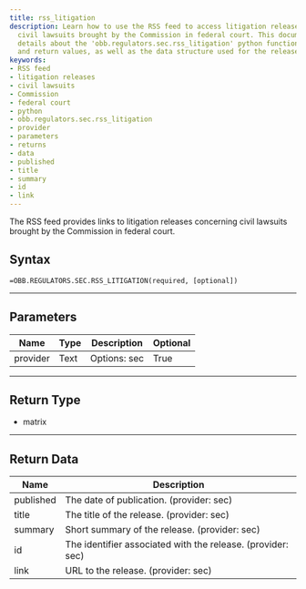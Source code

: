 ```yaml
---
title: rss_litigation
description: Learn how to use the RSS feed to access litigation releases, including
  civil lawsuits brought by the Commission in federal court. This documentation provides
  details about the 'obb.regulators.sec.rss_litigation' python function, its parameters
  and return values, as well as the data structure used for the releases.
keywords: 
- RSS feed
- litigation releases
- civil lawsuits
- Commission
- federal court
- python
- obb.regulators.sec.rss_litigation
- provider
- parameters
- returns
- data
- published
- title
- summary
- id
- link
---
```


<!-- markdownlint-disable MD041 -->

The RSS feed provides links to litigation releases concerning civil lawsuits brought by the Commission in federal court.

## Syntax

```excel wordwrap
=OBB.REGULATORS.SEC.RSS_LITIGATION(required, [optional])
```

---

## Parameters

| Name | Type | Description | Optional |
| ---- | ---- | ----------- | -------- |
| provider | Text | Options: sec | True |

---

## Return Type

* matrix

---

## Return Data

| Name | Description |
| ---- | ----------- |
| published | The date of publication. (provider: sec) |
| title | The title of the release. (provider: sec) |
| summary | Short summary of the release. (provider: sec) |
| id | The identifier associated with the release. (provider: sec) |
| link | URL to the release. (provider: sec) |
